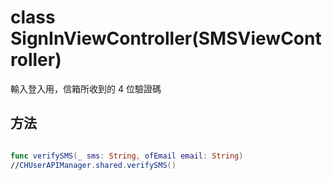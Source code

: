 # class SignInViewController(SMSViewController)

輸入登入用，信箱所收到的 4 位驗證碼

## 方法

<p align="left" >
  <img src="../m/../src/imgs/用戶頁_verifySMS.png" alt="" title="">
</p>

```Swift
func verifySMS(_ sms: String, ofEmail email: String)
//CHUserAPIManager.shared.verifySMS()
```
